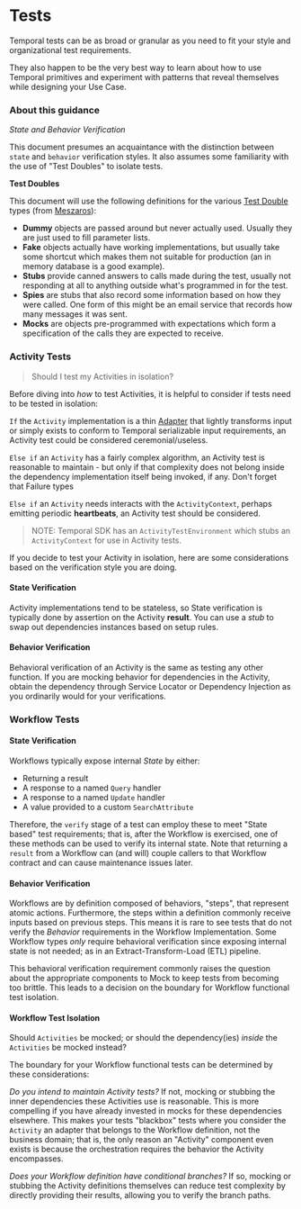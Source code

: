 # Tests

Temporal tests can be as broad or granular as you need to fit your style and organizational test requirements. 

They also happen to be the very best way to learn about how to use Temporal primitives and experiment with patterns that reveal themselves while designing your Use Case.

### About this guidance

_State and Behavior Verification_

This document presumes an acquaintance with the distinction between `state` and `behavior` verification styles.
It also assumes some familiarity with the use of "Test Doubles" to isolate tests.

**Test Doubles**

This document will use the following definitions for the various [Test Double](https://martinfowler.com/bliki/TestDouble.html) types (from [Meszaros](https://www.amazon.com/gp/product/0131495054)):

* **Dummy** objects are passed around but never actually used. Usually they are just used to fill parameter lists.
* **Fake** objects actually have working implementations, but usually take some shortcut which makes them not suitable for production (an in memory database is a good example).
* **Stubs** provide canned answers to calls made during the test, usually not responding at all to anything outside what's programmed in for the test.
* **Spies** are stubs that also record some information based on how they were called. One form of this might be an email service that records how many messages it was sent.
* **Mocks** are objects pre-programmed with expectations which form a specification of the calls they are expected to receive.

### Activity Tests

>Should I test my Activities in isolation? 

Before diving into _how_ to test Activities, it is helpful to consider if tests need to be tested in isolation:

`If` the `Activity` implementation is a thin [Adapter](https://en.wikipedia.org/wiki/Adapter_pattern) that lightly transforms
input or simply exists to conform to Temporal serializable input requirements, an Activity test could be considered ceremonial/useless.

`Else if` an `Activity` has a fairly complex algorithm, an Activity test is reasonable to maintain - but only if that complexity
does not belong inside the dependency implementation itself being invoked, if any. Don't forget that Failure types 

`Else if` an `Activity` needs interacts with the `ActivityContext`, perhaps emitting periodic **heartbeats**, an Activity test
should be considered. 
> NOTE: Temporal SDK has an `ActivityTestEnvironment` which stubs an `ActivityContext` for use in Activity tests.

If you decide to test your Activity in isolation, here are some considerations based on the verification style you are doing.

#### State Verification

Activity implementations tend to be stateless, so State verification is typically done by assertion on the Activity **result**.
You can use a _stub_ to swap out dependencies instances based on setup rules.

#### Behavior Verification

Behavioral verification of an Activity is the same as testing any other function. 
If you are mocking behavior for dependencies in the Activity, obtain the dependency through Service Locator or Dependency Injection as you ordinarily would
for your verifications.

### Workflow Tests

#### State Verification

Workflows typically expose internal _State_ by either:
* Returning a result
* A response to a named `Query` handler
* A response to a named `Update` handler
* A value provided to a custom `SearchAttribute`

Therefore, the `verify` stage of a test can employ these to meet "State based" test requirements; that is,
after the Workflow is exercised, one of these methods can be used to verify its internal state. 
Note that returning a `result` from a Workflow can (and will) couple callers to that Workflow contract and 
can cause maintenance issues later. 

#### Behavior Verification

Workflows are by definition composed of behaviors, "steps", that represent atomic actions. 
Furthermore, the steps within a definition commonly receive inputs based on previous steps. 
This means it is rare to see tests that do not verify the _Behavior_ requirements in the Workflow Implementation.
Some Workflow types *only* require behavioral verification since exposing internal state is not needed; as in an Extract-Transform-Load (ETL) pipeline.

This behavioral verification requirement commonly raises the question about the appropriate components to Mock
to keep tests from becoming too brittle. This leads to a decision on the boundary for Workflow functional test isolation.

#### Workflow Test Isolation

Should `Activities` be mocked; or should the dependency(ies) _inside_ the `Activities` be mocked instead?

The boundary for your Workflow functional tests can be determined by these considerations:

_Do you intend to maintain Activity tests?_
If not, mocking or stubbing the inner dependencies these Activities use is reasonable. 
This is more compelling if you have already invested in mocks for these dependencies elsewhere.
This makes your tests "blackbox" tests where you consider the `Activity` an adapter that belongs to the Workflow definition, not the business domain; 
that is, the only reason an "Activity" component even exists is because the orchestration requires the behavior the Activity encompasses.

_Does your Workflow definition have conditional branches?_ 
If so, mocking or stubbing the Activity definitions themselves can reduce test complexity by directly providing their results, allowing you to verify the branch paths.